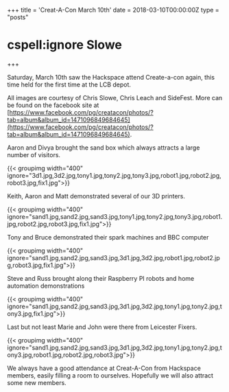 +++
title = 'Creat-A-Con March 10th'
date = 2018-03-10T00:00:00Z
type = "posts"
# cspell:ignore Slowe
+++

Saturday, March 10th saw the Hackspace attend Create-a-con again, this time held for the first time at the LCB depot.

All images are courtesy of Chris Slowe, Chris Leach and SideFest.
More can be found on the facebook site
at [https://www.facebook.com/pg/creatacon/photos/?tab=album&album_id=1471096849684645](https://www.facebook.com/pg/creatacon/photos/?tab=album&album_id=1471096849684645).

Aaron and Divya brought the sand box which always attracts a large number of visitors.

{{< groupimg width="400" ignore="3d1.jpg,3d2.jpg,tony1.jpg,tony2.jpg,tony3.jpg,robot1.jpg,robot2.jpg,robot3.jpg,fix1.jpg">}}

Keith, Aaron and Matt demonstrated several of our 3D printers.

{{< groupimg width="400" ignore="sand1.jpg,sand2.jpg,sand3.jpg,tony1.jpg,tony2.jpg,tony3.jpg,robot1.jpg,robot2.jpg,robot3.jpg,fix1.jpg">}}

Tony and Bruce demonstrated their spark machines and BBC computer

{{< groupimg width="400" ignore="sand1.jpg,sand2.jpg,sand3.jpg,3d1.jpg,3d2.jpg,robot1.jpg,robot2.jpg,robot3.jpg,fix1.jpg">}}

Steve and Russ brought along their Raspberry PI robots and home automation demonstrations

{{< groupimg width="400" ignore="sand1.jpg,sand2.jpg,sand3.jpg,3d1.jpg,3d2.jpg,tony1.jpg,tony2.jpg,tony3.jpg,fix1.jpg">}}

Last but not least Marie and John were there from Leicester Fixers.

{{< groupimg width="400" ignore="sand1.jpg,sand2.jpg,sand3.jpg,3d1.jpg,3d2.jpg,tony1.jpg,tony2.jpg,tony3.jpg,robot1.jpg,robot2.jpg,robot3.jpg">}}

We always have a good attendance at Creat-A-Con from Hackspace members, easily filling a room to ourselves.
Hopefully we will also attract some new members.
